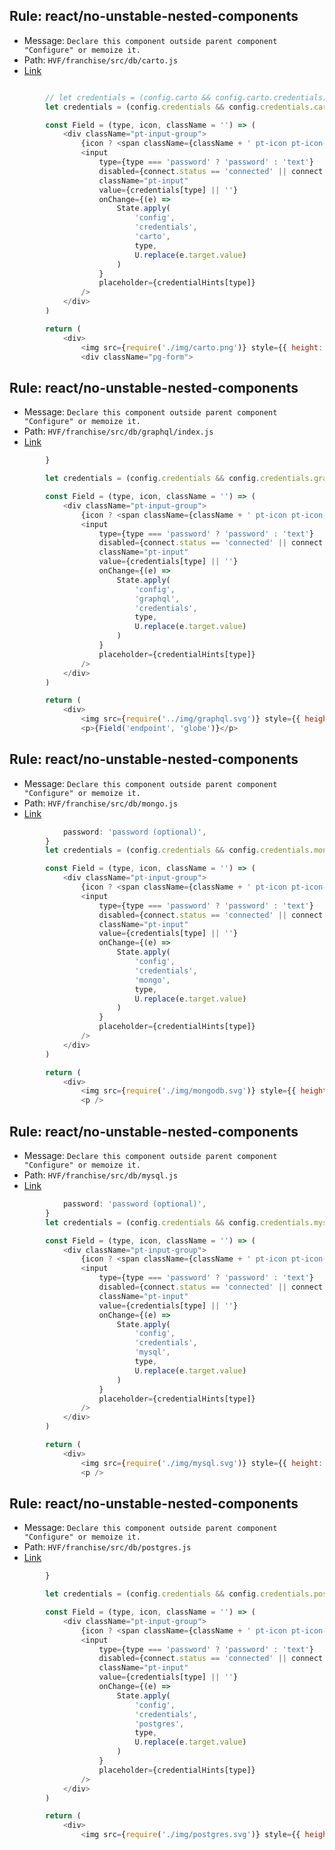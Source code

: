 ## Rule: react/no-unstable-nested-components
- Message: `Declare this component outside parent component "Configure" or memoize it.`
- Path: `HVF/franchise/src/db/carto.js`
- [Link](https://github.com/HVF/franchise/blob/HEAD/src/db/carto.js#L48-L68)
```js

        // let credentials = (config.carto && config.carto.credentials) || {}
        let credentials = (config.credentials && config.credentials.carto) || {}

        const Field = (type, icon, className = '') => (
            <div className="pt-input-group">
                {icon ? <span className={className + ' pt-icon pt-icon-' + icon} /> : null}
                <input
                    type={type === 'password' ? 'password' : 'text'}
                    disabled={connect.status == 'connected' || connect.status === 'connecting'}
                    className="pt-input"
                    value={credentials[type] || ''}
                    onChange={(e) =>
                        State.apply(
                            'config',
                            'credentials',
                            'carto',
                            type,
                            U.replace(e.target.value)
                        )
                    }
                    placeholder={credentialHints[type]}
                />
            </div>
        )

        return (
            <div>
                <img src={require('./img/carto.png')} style={{ height: 40 }} />
                <div className="pg-form">
```

## Rule: react/no-unstable-nested-components
- Message: `Declare this component outside parent component "Configure" or memoize it.`
- Path: `HVF/franchise/src/db/graphql/index.js`
- [Link](https://github.com/HVF/franchise/blob/HEAD/src/db/graphql/index.js#L34-L54)
```js
        }

        let credentials = (config.credentials && config.credentials.graphql) || {}

        const Field = (type, icon, className = '') => (
            <div className="pt-input-group">
                {icon ? <span className={className + ' pt-icon pt-icon-' + icon} /> : null}
                <input
                    type={type === 'password' ? 'password' : 'text'}
                    disabled={connect.status == 'connected' || connect.status === 'connecting'}
                    className="pt-input"
                    value={credentials[type] || ''}
                    onChange={(e) =>
                        State.apply(
                            'config',
                            'graphql',
                            'credentials',
                            type,
                            U.replace(e.target.value)
                        )
                    }
                    placeholder={credentialHints[type]}
                />
            </div>
        )

        return (
            <div>
                <img src={require('../img/graphql.svg')} style={{ height: 60 }} />
                <p>{Field('endpoint', 'globe')}</p>
```

## Rule: react/no-unstable-nested-components
- Message: `Declare this component outside parent component "Configure" or memoize it.`
- Path: `HVF/franchise/src/db/mongo.js`
- [Link](https://github.com/HVF/franchise/blob/HEAD/src/db/mongo.js#L65-L85)
```js
            password: 'password (optional)',
        }
        let credentials = (config.credentials && config.credentials.mongo) || {}

        const Field = (type, icon, className = '') => (
            <div className="pt-input-group">
                {icon ? <span className={className + ' pt-icon pt-icon-' + icon} /> : null}
                <input
                    type={type === 'password' ? 'password' : 'text'}
                    disabled={connect.status == 'connected' || connect.status === 'connecting'}
                    className="pt-input"
                    value={credentials[type] || ''}
                    onChange={(e) =>
                        State.apply(
                            'config',
                            'credentials',
                            'mongo',
                            type,
                            U.replace(e.target.value)
                        )
                    }
                    placeholder={credentialHints[type]}
                />
            </div>
        )

        return (
            <div>
                <img src={require('./img/mongodb.svg')} style={{ height: 60 }} />
                <p />
```

## Rule: react/no-unstable-nested-components
- Message: `Declare this component outside parent component "Configure" or memoize it.`
- Path: `HVF/franchise/src/db/mysql.js`
- [Link](https://github.com/HVF/franchise/blob/HEAD/src/db/mysql.js#L79-L99)
```js
            password: 'password (optional)',
        }
        let credentials = (config.credentials && config.credentials.mysql) || {}

        const Field = (type, icon, className = '') => (
            <div className="pt-input-group">
                {icon ? <span className={className + ' pt-icon pt-icon-' + icon} /> : null}
                <input
                    type={type === 'password' ? 'password' : 'text'}
                    disabled={connect.status == 'connected' || connect.status === 'connecting'}
                    className="pt-input"
                    value={credentials[type] || ''}
                    onChange={(e) =>
                        State.apply(
                            'config',
                            'credentials',
                            'mysql',
                            type,
                            U.replace(e.target.value)
                        )
                    }
                    placeholder={credentialHints[type]}
                />
            </div>
        )

        return (
            <div>
                <img src={require('./img/mysql.svg')} style={{ height: 40 }} />
                <p />
```

## Rule: react/no-unstable-nested-components
- Message: `Declare this component outside parent component "Configure" or memoize it.`
- Path: `HVF/franchise/src/db/postgres.js`
- [Link](https://github.com/HVF/franchise/blob/HEAD/src/db/postgres.js#L63-L83)
```js
        }

        let credentials = (config.credentials && config.credentials.postgres) || {}

        const Field = (type, icon, className = '') => (
            <div className="pt-input-group">
                {icon ? <span className={className + ' pt-icon pt-icon-' + icon} /> : null}
                <input
                    type={type === 'password' ? 'password' : 'text'}
                    disabled={connect.status == 'connected' || connect.status === 'connecting'}
                    className="pt-input"
                    value={credentials[type] || ''}
                    onChange={(e) =>
                        State.apply(
                            'config',
                            'credentials',
                            'postgres',
                            type,
                            U.replace(e.target.value)
                        )
                    }
                    placeholder={credentialHints[type]}
                />
            </div>
        )

        return (
            <div>
                <img src={require('./img/postgres.svg')} style={{ height: 40 }} />

```
